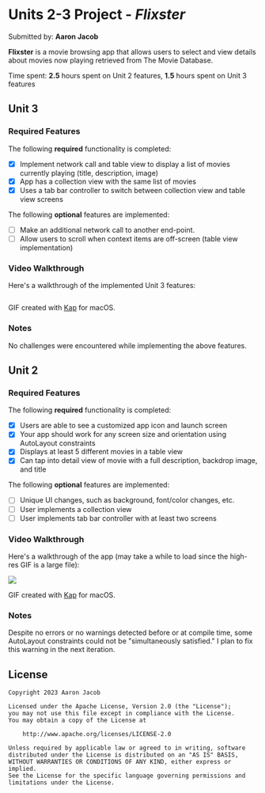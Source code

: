# Units 2-3 Project - *Flixster*

Submitted by: **Aaron Jacob**

**Flixster** is a movie browsing app that allows users to select and view details about movies now playing retrieved from The Movie Database.

Time spent: **2.5** hours spent on Unit 2 features, **1.5** hours spent on Unit 3 features

## Unit 3

### Required Features

The following **required** functionality is completed:

- [x] Implement network call and table view to display a list of movies currently playing (title, description, image)
- [x] App has a collection view with the same list of movies
- [x] Uses a tab bar controller to switch between collection view and table view screens
 
The following **optional** features are implemented:

- [ ] Make an additional network call to another end-point.	
- [ ] Allow users to scroll when context items are off-screen (table view implementation)

### Video Walkthrough

Here's a walkthrough of the implemented Unit 3 features:

![]()

GIF created with [Kap](https://getkap.co/) for macOS.

### Notes

No challenges were encountered while implementing the above features.

## Unit 2

### Required Features

The following **required** functionality is completed:

- [x] Users are able to see a customized app icon and launch screen
- [x] Your app should work for any screen size and orientation using AutoLayout constraints
- [x] Displays at least 5 different movies in a table view
- [x] Can tap into detail view of movie with a full description, backdrop image, and title
 
The following **optional** features are implemented:

- [ ] Unique UI changes, such as background, font/color changes, etc.
- [ ] User implements a collection view
- [ ] User implements tab bar controller with at least two screens

### Video Walkthrough

Here's a walkthrough of the app (may take a while to load since the high-res GIF is a large file):

![](/FlixsterUnit2GIF.gif)

GIF created with [Kap](https://getkap.co/) for macOS.

### Notes

Despite no errors or no warnings detected before or at compile time, some AutoLayout constraints could not be "simultaneously satisfied." I plan to fix this warning in the next iteration.

## License

    Copyright 2023 Aaron Jacob

    Licensed under the Apache License, Version 2.0 (the "License");
    you may not use this file except in compliance with the License.
    You may obtain a copy of the License at

        http://www.apache.org/licenses/LICENSE-2.0

    Unless required by applicable law or agreed to in writing, software
    distributed under the License is distributed on an "AS IS" BASIS,
    WITHOUT WARRANTIES OR CONDITIONS OF ANY KIND, either express or implied.
    See the License for the specific language governing permissions and
    limitations under the License.
